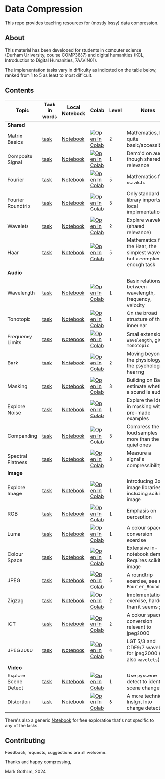 # Data Compression

This repo provides teaching resources for (mostly lossy) data compression.

## About

This material has been developed
for students in computer science (Durham University, course COMP3687)
and digital humanities (KCL, Introduction to Digital Humanities, 7AAVIN01).

The implementation tasks vary in difficulty as indicated on the table below,
ranked from 1 to 5 as least to most difficult.


## Contents

| Topic                | Task in words                           | Local Notebook                         | Colab                                                                                                                                                                                   | Level | Notes                                                                     |
|----------------------|-----------------------------------------|----------------------------------------|-----------------------------------------------------------------------------------------------------------------------------------------------------------------------------------------|-------|---------------------------------------------------------------------------|
| **Shared**           |                                         |                                        |                                                                                                                                                                                         |       |                                                                           |
| Matrix Basics        | [task](./tasks/matrix_basics.md)        | [Notebook](matrix_basics.ipynb)        | [![Open In Colab](https://colab.research.google.com/assets/colab-badge.svg)](https://colab.research.google.com/github/MarkGotham/Data_Compression/blob/main/matrix_basics.ipynb)        | 2     | Mathematics, but quite basic/accessible                                   |
| Composite Signal     | [task](./tasks/composite_signal.md)     | [Notebook](composite_signal.ipynb)     | [![Open In Colab](https://colab.research.google.com/assets/colab-badge.svg)](https://colab.research.google.com/github/MarkGotham/Data_Compression/blob/main/composite_signal.ipynb)     | 1     | Demo'd on audio, though shared relevance                                  |
| Fourier              | [task](./tasks/fourier.md)              | [Notebook](fourier.ipynb)              | [![Open In Colab](https://colab.research.google.com/assets/colab-badge.svg)](https://colab.research.google.com/github/MarkGotham/Data_Compression/blob/main/fourier.ipynb)              | 5     | Mathematics from scratch.                                                 |
| Fourier Roundtrip    | [task](./tasks/fourier_roundtrip.md)    | [Notebook](fourier_roundtrip.ipynb)    | [![Open In Colab](https://colab.research.google.com/assets/colab-badge.svg)](https://colab.research.google.com/github/MarkGotham/Data_Compression/blob/main/fourier_roundtrip.ipynb)    | 3     | Only standard library imports, no local implementations                   |
| Wavelets             | [task](./tasks/wavelets.md)             | [Notebook](wavelets.ipynb)             | [![Open In Colab](https://colab.research.google.com/assets/colab-badge.svg)](https://colab.research.google.com/github/MarkGotham/Data_Compression/blob/main/wavelets.ipynb)             | 2     | Explore wavelets (shared relevance)                                       |
| Haar                 | [task](./tasks/haar.md)                 | [Notebook](haar.ipynb)                 | [![Open In Colab](https://colab.research.google.com/assets/colab-badge.svg)](https://colab.research.google.com/github/MarkGotham/Data_Compression/blob/main/haar.ipynb)                 | 5     | Mathematics for the Haar, the simplest wavelet, but a complex enough task |
| **Audio**            |                                         |                                        |                                                                                                                                                                                         |       |                                                                           |
| Wavelength           | [task](./tasks/wavelength.md)           | [Notebook](wavelength.ipynb)           | [![Open In Colab](https://colab.research.google.com/assets/colab-badge.svg)](https://colab.research.google.com/github/MarkGotham/Data_Compression/blob/main/wavelength.ipynb)           | 1     | Basic relationship between wavelength, frequency, velocity                |
| Tonotopic            | [task](./tasks/tonotopic.md)            | [Notebook](tonotopic.ipynb)            | [![Open In Colab](https://colab.research.google.com/assets/colab-badge.svg)](https://colab.research.google.com/github/MarkGotham/Data_Compression/blob/main/tonotopic.ipynb)            | 1     | On the broad structure of the inner ear                                   |
| Frequency Limits     | [task](./tasks/frequency_limits.md)     | [Notebook](frequency_limits.ipynb)     | [![Open In Colab](https://colab.research.google.com/assets/colab-badge.svg)](https://colab.research.google.com/github/MarkGotham/Data_Compression/blob/main/frequency_limits.ipynb)     | 1     | Small extension of `Wavelength`, given `Tonotopic`                        |
| Bark                 | [task](./tasks/bark.md)                 | [Notebook](bark.ipynb)                 | [![Open In Colab](https://colab.research.google.com/assets/colab-badge.svg)](https://colab.research.google.com/github/MarkGotham/Data_Compression/blob/main/bark.ipynb)                 | 2     | Moving beyond the physiology to the psychology of hearing                 |
| Masking              | [task](./tasks/masking.md)              | [Notebook](masking.ipynb)              | [![Open In Colab](https://colab.research.google.com/assets/colab-badge.svg)](https://colab.research.google.com/github/MarkGotham/Data_Compression/blob/main/masking.ipynb)              | 3     | Building on Bark, estimate whether a sound is audible                     |
| Explore Noise        | [task](./tasks/explore_noise.md)        | [Notebook](explore_noise.ipynb)        | [![Open In Colab](https://colab.research.google.com/assets/colab-badge.svg)](https://colab.research.google.com/github/MarkGotham/Data_Compression/blob/main/explore_noise.ipynb)        | 1     | Explore the ideas in masking with pre-made examples                       |
| Companding           | [task](./tasks/companding.md)           | [Notebook](companding.ipynb)           | [![Open In Colab](https://colab.research.google.com/assets/colab-badge.svg)](https://colab.research.google.com/github/MarkGotham/Data_Compression/blob/main/companding.ipynb)           | 3     | Compress the loud samples more than the quiet ones                        |
| Spectral Flatness    | [task](./tasks/spectral_flatness.md)    | [Notebook](spectral_flatness.ipynb)    | [![Open In Colab](https://colab.research.google.com/assets/colab-badge.svg)](https://colab.research.google.com/github/MarkGotham/Data_Compression/blob/main/spectral_flatness.ipynb)    | 3     | Measure a signal's compressibility                                        |
| **Image**            |                                         |                                        |                                                                                                                                                                                         |       |                                                                           |
| Explore Image        | [task](./tasks/explore_image.md)        | [Notebook](explore_image.ipynb)        | [![Open In Colab](https://colab.research.google.com/assets/colab-badge.svg)](https://colab.research.google.com/github/MarkGotham/Data_Compression/blob/main/explore_image.ipynb)        | 1     | Introducing 3x image libraries including scikit-image                     |
| RGB                  | [task](./tasks/rgb.md)                  | [Notebook](rgb.ipynb)                  | [![Open In Colab](https://colab.research.google.com/assets/colab-badge.svg)](https://colab.research.google.com/github/MarkGotham/Data_Compression/blob/main/rgb.ipynb)                  | 1     | Emphasis on perception                                                    |
| Luma                 | [task](./tasks/luma.md)                 | [Notebook](luma.ipynb)                 | [![Open In Colab](https://colab.research.google.com/assets/colab-badge.svg)](https://colab.research.google.com/github/MarkGotham/Data_Compression/blob/main/luma.ipynb)                 | 1     | A colour space conversion exercise                                        |
| Colour Space         | [task](./tasks/colour_space.md)         | [Notebook](colour_space.ipynb)         | [![Open In Colab](https://colab.research.google.com/assets/colab-badge.svg)](https://colab.research.google.com/github/MarkGotham/Data_Compression/blob/main/colour_space.ipynb)         | 1     | Extensive in-notebook demo. Requires scikit-image                         |
| JPEG                 | [task](./tasks/jpeg.md)                 | [Notebook](jpeg.ipynb)                 | [![Open In Colab](https://colab.research.google.com/assets/colab-badge.svg)](https://colab.research.google.com/github/MarkGotham/Data_Compression/blob/main/jpeg.ipynb)                 | 5     | A roundtrip exercise, see also `Fourier_Roundtrip`                        |
| Zigzag               | [task](./tasks/zigzag.md)               | [Notebook](zigzag.ipynb)               | [![Open In Colab](https://colab.research.google.com/assets/colab-badge.svg)](https://colab.research.google.com/github/MarkGotham/Data_Compression/blob/main/zigzag.ipynb)               | 2     | Implementation exercise, harder than it seems ;)                          |
| ICT                  | [task](./tasks/ict.md)                  | [Notebook](ict.ipynb)                  | [![Open In Colab](https://colab.research.google.com/assets/colab-badge.svg)](https://colab.research.google.com/github/MarkGotham/Data_Compression/blob/main/ict.ipynb)                  | 2     | A colour space conversion relevant to jpeg2000                            |
| JPEG2000             | [task](./tasks/jpeg2000.md)             | [Notebook](jpeg2000.ipynb)             | [![Open In Colab](https://colab.research.google.com/assets/colab-badge.svg)](https://colab.research.google.com/github/MarkGotham/Data_Compression/blob/main/jpeg2000.ipynb)             | 4     | LGT 5/3 and CDF9/7 wavelets for jpeg2000 (see also `wavelets`)            |
| **Video**            |                                         |                                        |                                                                                                                                                                                         |       |                                                                           |
| Explore Scene Detect | [task](./tasks/explore_scene_detect.md) | [Notebook](explore_scene_detect.ipynb) | [![Open In Colab](https://colab.research.google.com/assets/colab-badge.svg)](https://colab.research.google.com/github/MarkGotham/Data_Compression/blob/main/explore_scene_detect.ipynb) | 1     | Use pyscene detect to identify scene changes                              |
| Distortion           | [task](./tasks/distortion.md)           | [Notebook](distortion.ipynb)           | [![Open In Colab](https://colab.research.google.com/assets/colab-badge.svg)](https://colab.research.google.com/github/MarkGotham/Data_Compression/blob/main/distortion.ipynb)           | 3     | A more technical insight into change detection                            |

There's also a generic [Notebook](_workspace.ipynb) for free exploration that's not specific to any of the tasks.


## Contributing

Feedback, requests, suggestions are all welcome.

Thanks and happy compressing,

Mark Gotham, 2024
